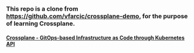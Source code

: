 ### This repo is a clone from https://github.com/vfarcic/crossplane-demo, for the purpose of learning Crossplane.

#### [Crossplane - GitOps-based Infrastructure as Code through Kubernetes API](https://youtu.be/n8KjVmuHm7A)
